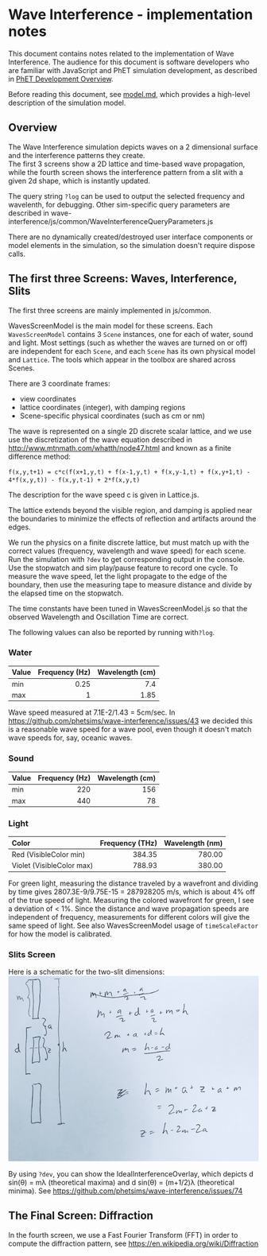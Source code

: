 # Wave Interference - implementation notes

This document contains notes related to the implementation of Wave Interference. The audience for this document is software developers who are familiar with JavaScript and PhET simulation development, as described in [PhET Development Overview](http://bit.ly/phet-html5-development-overview).

Before reading this document, see [model.md](https://github.com/phetsims/wave-interference/blob/master/doc/model.md), which provides a high-level description of the simulation model.

## Overview

The Wave Interference simulation depicts waves on a 2 dimensional surface and the interference patterns they create.  
The first 3 screens show a 2D lattice and time-based wave propagation, while the fourth screen shows the interference 
pattern from a slit with a given 2d shape, which is instantly updated.  

The query string `?log` can be used to output the selected frequency and wavelenth, for debugging.
Other sim-specific query parameters are described in wave-interference/js/common/WaveInterferenceQueryParameters.js

There are no dynamically created/destroyed user interface components or model elements in the simulation, so the
simulation doesn't require dispose calls.

## The first three Screens: Waves, Interference, Slits

The first three screens are mainly implemented in js/common.  

WavesScreenModel is the main model for these screens.  Each `WavesScreenModel` contains 3 `Scene` instances, one for 
each of water, sound and light.  Most settings (such as whether the waves are turned on or off) are independent for each
`Scene`, and each `Scene` has its own physical model and `Lattice`.  The tools which appear in the toolbox are shared
across Scenes. 

There are 3 coordinate frames:
* view coordinates
* lattice coordinates (integer), with damping regions
* Scene-specific physical coordinates (such as cm or nm)

The wave is represented on a single 2D discrete scalar lattice, and we use use the discretization of the wave equation 
described in http://www.mtnmath.com/whatth/node47.html and known as a finite difference method:

```
f(x,y,t+1) = c*c(f(x+1,y,t) + f(x-1,y,t) + f(x,y-1,t) + f(x,y+1,t) - 4*f(x,y,t)) - f(x,y,t-1) + 2*f(x,y,t)
```
The description for the wave speed c is given in Lattice.js.

The lattice extends beyond the visible region, and damping is applied near the boundaries to minimize the effects of
reflection and artifacts around the edges.

We run the physics on a finite discrete lattice, but must match up with the correct values (frequency, wavelength and
wave speed) for each scene.  Run the simulation with `?dev` to get corresponding output in the console.  Use the stopwatch 
and sim play/pause feature to record one cycle.  To measure the wave speed, let the light propagate to the edge of the 
boundary, then use the measuring tape to measure distance and divide by the elapsed time on the stopwatch.

The time constants have been tuned in WavesScreenModel.js so that the observed Wavelength and Oscillation Time are 
correct.

The following values can also be reported by running with`?log`.

### Water
| Value | Frequency (Hz) | Wavelength (cm) |
| :--- | ---: | ---: |
| min | 0.25 | 7.4 |
| max | 1 | 1.85 |

Wave speed measured at 7.1E-2/1.43 = 5cm/sec.  In https://github.com/phetsims/wave-interference/issues/43 we decided this
is a reasonable wave speed for a wave pool, even though it doesn't match wave speeds for, say, oceanic waves.

### Sound
| Value | Frequency (Hz) | Wavelength (cm) |
| :--- | ---: | ---: |
| min | 220 | 156 |
| max | 440 | 78 |

### Light
| Color | Frequency (THz) | Wavelength (nm) | 
| :--- | ---: | ---: | 
| Red (VisibleColor min) | 384.35 | 780.00 | 
| Violet (VisibleColor max) | 788.93 | 380.00 | 

For green light, measuring the distance traveled by a wavefront and dividing by time gives 2807.3E-9/9.75E-15 = 287928205 m/s,
which is about 4% off of the true speed of light.  Measuring the colored wavefront for green, I see a deviation of < 1%.
Since the distance and wave propagation speeds are independent of frequency, measurements for different colors will
give the same speed of light.  See also WavesScreenModel usage of `timeScaleFactor` for how the model is calibrated.

### Slits Screen
Here is a schematic for the two-slit dimensions:
![schematic for the two-slit dimensions](images/slitDimensions.jpg?raw=true "Two-Slit Dimensions")

By using `?dev`, you can show the IdealInterferenceOverlay, which depicts d sin(θ) = mλ (theoretical maxima) and d sin(θ) = (m+1/2)λ (theoretical minima).
See https://github.com/phetsims/wave-interference/issues/74

## The Final Screen: Diffraction
In the fourth screen, we use a Fast Fourier Transform (FFT) in order to compute the diffraction pattern, see
https://en.wikipedia.org/wiki/Diffraction
